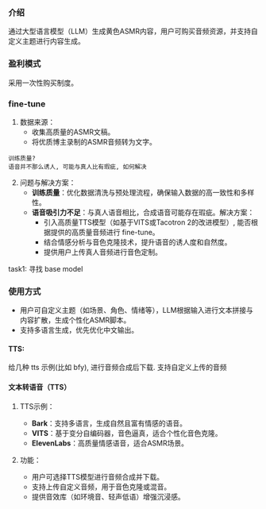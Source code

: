 ### 介绍
通过大型语言模型（LLM）生成黄色ASMR内容，用户可购买音频资源，并支持自定义主题进行内容生成。

### 盈利模式
采用一次性购买制度。

### fine-tune 



1. 数据来源：
   - 收集高质量的ASMR文稿。
   - 将优质博主录制的ASMR音频转为文字。

```问题:
训练质量? 
语音并不那么诱人, 可能与真人比有瑕疵, 如何解决
```

2. 问题与解决方案：
   - **训练质量**：优化数据清洗与预处理流程，确保输入数据的高一致性和多样性。
   - **语音吸引力不足**：与真人语音相比，合成语音可能存在瑕疵。解决方案：
     - 引入高质量TTS模型（如基于VITS或Tacotron 2的改进模型）, 能否根据提供的高质量音频进行 fine-tune。
     - 结合情感分析与音色克隆技术，提升语音的诱人度和自然度。
     - 提供用户上传真人音频进行音色定制。

task1:
寻找 base model 

### 使用方式
- 用户可自定义主题（如场景、角色、情绪等），LLM根据输入进行文本拼接与内容扩散，生成个性化ASMR脚本。
- 支持多语言生成，优先优化中文输出。

#### TTS:  
给几种 tts 示例(比如 bfy), 进行音频合成后下载. 支持自定义上传的音频


#### 文本转语音（TTS）
1. TTS示例：
   - **Bark**：支持多语言，生成自然且富有情感的语音。
   - **VITS**：基于变分自编码器，音色逼真，适合个性化音色克隆。
   - **ElevenLabs**：高质量情感语音，适合ASMR场景。

2. 功能：
   - 用户可选择TTS模型进行音频合成并下载。
   - 支持上传自定义音频，用于音色克隆或混音。
   - 提供音效库（如环境音、轻声低语）增强沉浸感。
